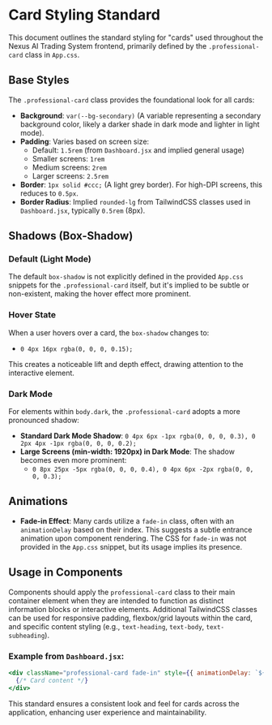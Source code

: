 # Card Styling Standard

This document outlines the standard styling for "cards" used throughout the Nexus AI Trading System frontend, primarily defined by the `.professional-card` class in `App.css`.

## Base Styles

The `.professional-card` class provides the foundational look for all cards:

-   **Background**: `var(--bg-secondary)` (A variable representing a secondary background color, likely a darker shade in dark mode and lighter in light mode).
-   **Padding**: Varies based on screen size:
    -   Default: `1.5rem` (from `Dashboard.jsx` and implied general usage)
    -   Smaller screens: `1rem`
    -   Medium screens: `2rem`
    -   Larger screens: `2.5rem`
-   **Border**: `1px solid #ccc;` (A light grey border). For high-DPI screens, this reduces to `0.5px`.
-   **Border Radius**: Implied `rounded-lg` from TailwindCSS classes used in `Dashboard.jsx`, typically `0.5rem` (8px).

## Shadows (Box-Shadow)

### Default (Light Mode)

The default `box-shadow` is not explicitly defined in the provided `App.css` snippets for the `.professional-card` itself, but it's implied to be subtle or non-existent, making the hover effect more prominent.

### Hover State

When a user hovers over a card, the `box-shadow` changes to:

-   `0 4px 16px rgba(0, 0, 0, 0.15);`

This creates a noticeable lift and depth effect, drawing attention to the interactive element.

### Dark Mode

For elements within `body.dark`, the `.professional-card` adopts a more pronounced shadow:

-   **Standard Dark Mode Shadow**: `0 4px 6px -1px rgba(0, 0, 0, 0.3), 0 2px 4px -1px rgba(0, 0, 0, 0.2);`
-   **Large Screens (min-width: 1920px) in Dark Mode**: The shadow becomes even more prominent:
    -   `0 8px 25px -5px rgba(0, 0, 0, 0.4), 0 4px 6px -2px rgba(0, 0, 0, 0.3);`

## Animations

-   **Fade-in Effect**: Many cards utilize a `fade-in` class, often with an `animationDelay` based on their index. This suggests a subtle entrance animation upon component rendering. The CSS for `fade-in` was not provided in the `App.css` snippet, but its usage implies its presence.

## Usage in Components

Components should apply the `professional-card` class to their main container element when they are intended to function as distinct information blocks or interactive elements. Additional TailwindCSS classes can be used for responsive padding, flexbox/grid layouts within the card, and specific content styling (e.g., `text-heading`, `text-body`, `text-subheading`).

### Example from `Dashboard.jsx`:

```jsx
<div className="professional-card fade-in" style={{ animationDelay: `${(index + 3) * 100}ms` }}>
  {/* Card content */}
</div>
```

This standard ensures a consistent look and feel for cards across the application, enhancing user experience and maintainability.